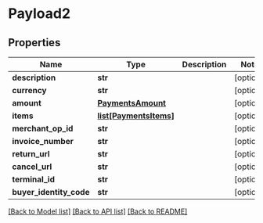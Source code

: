 # Payload2

## Properties
Name | Type | Description | Notes
------------ | ------------- | ------------- | -------------
**description** | **str** |  | [optional] 
**currency** | **str** |  | [optional] 
**amount** | [**PaymentsAmount**](PaymentsAmount.md) |  | [optional] 
**items** | [**list[PaymentsItems]**](PaymentsItems.md) |  | [optional] 
**merchant_op_id** | **str** |  | [optional] 
**invoice_number** | **str** |  | [optional] 
**return_url** | **str** |  | [optional] 
**cancel_url** | **str** |  | [optional] 
**terminal_id** | **str** |  | [optional] 
**buyer_identity_code** | **str** |  | [optional] 

[[Back to Model list]](../README.md#documentation-for-models) [[Back to API list]](../README.md#documentation-for-api-endpoints) [[Back to README]](../README.md)


